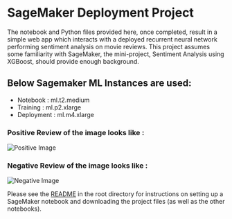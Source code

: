 # SageMaker Deployment Project

The notebook and Python files provided here, once completed, result in a simple web app which interacts with a deployed recurrent neural network performing sentiment analysis on movie reviews. This project assumes some familiarity with SageMaker, the mini-project, Sentiment Analysis using XGBoost, should provide enough background.


## Below Sagemaker ML Instances are used:

* Notebook   : ml.t2.medium
* Training   : ml.p2.xlarge
* Deployment : ml.m4.xlarge


### Positive Review of the image looks like : 
![Positive Image](https://github.com/rapolupavans/Sentiment_Analysis_Sagemaker/blob/master/Images/Positive_Review.png)


### Negative Review of the image looks like :
![Negative Image](https://github.com/rapolupavans/Sentiment_Analysis_Sagemaker/blob/master/Images/Negative_Review.png)


Please see the [README](https://github.com/udacity/sagemaker-deployment/tree/master/README.md) in the root directory for instructions on setting up a SageMaker notebook and downloading the project files (as well as the other notebooks).


